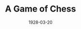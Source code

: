 ---
title: A Game of Chess
date: 1928-03-20
closing_date:
layout: productions
featured_image:
image_caption:
image_credit:
playbill:
Theatre: Theatre Jacksonville
cast:
- Boris: Gordon McCauley
- Constantine: Isaac Peiser
- Footman: J.M. Erskine
- Alexis: John Osborne
crew:
- Props:
  - Charlotte Bowden Perry
  - Margaret Fairlie
  - Mrs. C.J. Williams, Jr.
  - Ray Halle
- Set Design: Irene Von Osthoff
external_links:
---